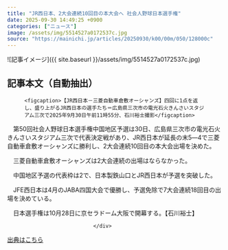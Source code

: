 ```yaml
---
title: "JR西日本、2大会連続10回目の本大会へ 社会人野球日本選手権"
date: 2025-09-30 14:49:25 +0900
categories: ["ニュース"]
image: /assets/img/5514527a0172537c.jpg
source: "https://mainichi.jp/articles/20250930/k00/00m/050/128000c"
---
```


![記事イメージ]({{ site.baseurl }}/assets/img/5514527a0172537c.jpg)

## 記事本文（自動抽出）
<div><section class="articledetail-body" id="articledetail-body">




<div class="articledetail-image-left">
  <figure>
    
    <figcaption>【JR西日本－三菱自動車倉敷オーシャンズ】四回に1点を返し、盛り上がるJR西日本の選手たち＝広島県三次市の電光石火きんさいスタジアム三次で2025年9月30日午前11時55分、石川裕士撮影</figcaption>
    
  </figure>
</div>

<p>　第50回社会人野球日本選手権中国地区予選は30日、広島県三次市の電光石火きんさいスタジアム三次で代表決定戦があり、JR西日本が延長の末5―4で三菱自動車倉敷オーシャンズに勝利し、2大会連続10回目の本大会出場を決めた。</p>

<p>　三菱自動車倉敷オーシャンズは2大会連続の出場はならなかった。</p>

<p>　中国地区予選の代表枠は2で、日本製鉄山口とJR西日本が予選を突破した。</p>

<p>　JFE西日本は4月のJABA四国大会で優勝し、予選免除で7大会連続18回目の出場を決めている。</p>

<p>　日本選手権は10月28日に京セラドーム大阪で開幕する。【石川裕士】</p>


</section>






								</div>

[出典はこちら](https://mainichi.jp/articles/20250930/k00/00m/050/128000c)
